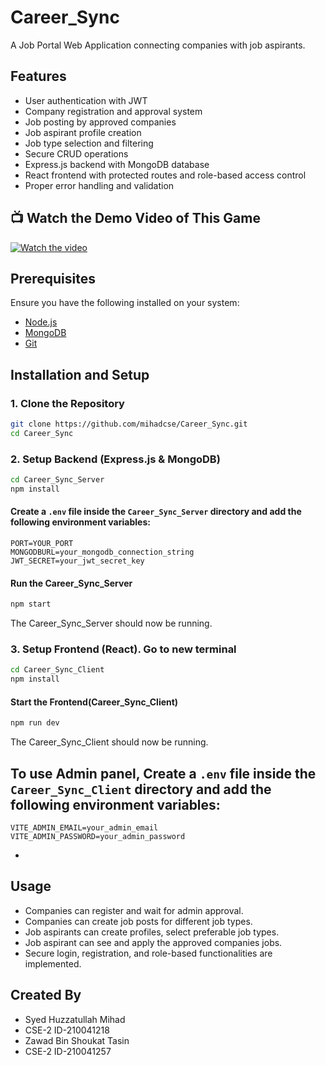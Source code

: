 # Career_Sync

A Job Portal Web Application connecting companies with job aspirants.

## Features
- User authentication with JWT
- Company registration and approval system
- Job posting by approved companies
- Job aspirant profile creation
- Job type selection and filtering
- Secure CRUD operations
- Express.js backend with MongoDB database
- React frontend with protected routes and role-based access control
- Proper error handling and validation

## 📺 Watch the Demo Video of This Game

[![Watch the video](https://img.youtube.com/vi/vbWuK4hSrFo/maxresdefault.jpg)]([https://www.youtube.com/watch?v=vbWuK4hSrFo](https://youtu.be/kMB9uJOQhzA?si=IjOVCLKvAeNMXKpm))

## Prerequisites
Ensure you have the following installed on your system:
- [Node.js](https://nodejs.org/) 
- [MongoDB](https://www.mongodb.com/) 
- [Git](https://git-scm.com/)


## Installation and Setup

### 1. Clone the Repository
```sh
git clone https://github.com/mihadcse/Career_Sync.git
cd Career_Sync
```

### 2. Setup Backend (Express.js & MongoDB)
```sh
cd Career_Sync_Server
npm install
```

#### Create a `.env` file inside the `Career_Sync_Server` directory and add the following environment variables:
```
PORT=YOUR_PORT
MONGODBURL=your_mongodb_connection_string
JWT_SECRET=your_jwt_secret_key
```

#### Run the Career_Sync_Server
```sh
npm start
```
The Career_Sync_Server should now be running.

### 3. Setup Frontend (React). Go to new terminal
```sh
cd Career_Sync_Client
npm install
```

#### Start the Frontend(Career_Sync_Client)
```sh
npm run dev
```
The Career_Sync_Client should now be running.

## To use Admin panel, Create a `.env` file inside the `Career_Sync_Client` directory and add the following environment variables:
```
VITE_ADMIN_EMAIL=your_admin_email
VITE_ADMIN_PASSWORD=your_admin_password

```
-

## Usage
- Companies can register and wait for admin approval.
- Companies can create job posts for different job types.
- Job aspirants can create profiles, select preferable job types.
- Job aspirant can see and apply the approved companies jobs.
- Secure login, registration, and role-based functionalities are implemented.
## Created By
- Syed Huzzatullah Mihad
- CSE-2 ID-210041218
- Zawad Bin Shoukat Tasin
- CSE-2 ID-210041257

